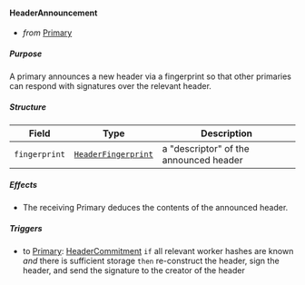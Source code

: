 #### HeaderAnnouncement
- _from_ [Primary](../primary.md)

##### Purpose
<!-- --8<-- [start:blurb] -->
A primary announces a new header via a fingerprint so that other primaries can respond with signatures over the relevant header.
<!-- --8<-- [end:blurb] -->

##### Structure
| Field | Type | Description |
|-------|------|-------------|
| `fingerprint` | [`HeaderFingerprint`](#HeaderFingerprint) | a "descriptor" of the announced header |

##### Effects
- The receiving Primary deduces the contents of the announced header.

##### Triggers
- to [Primary](../primary.md): [HeaderCommitment](./header-commitment.md)
  `if` all relevant worker hashes are known
  _and_ there is sufficient storage
  `then` re-construct the header, sign the header, and send the signature to the creator of the header
